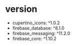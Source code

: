 # version
* cupertino_icons: ^1.0.2
* firebase_database: ^8.1.0
* firebase_messaging: ^11.2.0
* firebase_core: ^1.10.2
